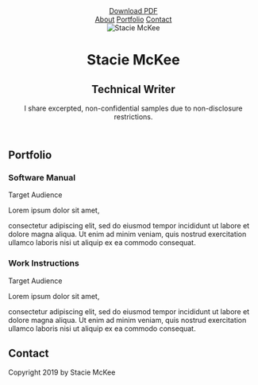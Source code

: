 <html lang="en">
<head>
    <meta charset="UTF-8">
    <meta name="viewport" content="width=device-width, initial-scale=1.0">
<!-- mobile specific metas -->
	<meta name="viewport" content="width=device-width, initial-scale=1, maximum-scale=1">
</head>
<body>
<!--  // Intro -->
  <header id="about">
    <a href="resume.pdf" class="btn download">Download PDF</a>
    <nav>
      <a href="#about">About</a>
      <a href="#portfolio">Portfolio</a>
      <a href="#contact">Contact</a>
    </nav>
    <div class="content-wrap">
      <img class="profile-image col-narrow" src="images/moi.jpeg" alt="Stacie McKee">
      <div class="col-wide">
        <h1>Stacie McKee</h1>
        <h2>Technical Writer</h2>
        <p>I share excerpted, non-confidential samples due to non-disclosure restrictions. </p>
      </div>
    </div>
  </header>

  <main>
<!-- // Portfolio -->
    <section id="portfolio" class="portfolio">
      <div class="content-wrap">
        <h2>Portfolio</h2>
        <div class="col-narrow">
          <h3>Software Manual</h3>
            <p class="uppercase">Target Audience</p>
		        </div>
        <div class="col-wide project-description">
          <p>Lorem ipsum dolor sit amet,</p>
          <p> consectetur adipiscing elit, sed do eiusmod tempor incididunt ut labore et dolore magna aliqua. Ut enim ad minim veniam, quis nostrud exercitation ullamco laboris nisi ut aliquip ex ea commodo consequat.<p>
          <h3>Work Instructions</h3>
            <p class="uppercase">Target Audience</p>
        </div>
        <div class="col-wide project-description">
          <p>Lorem ipsum dolor sit amet,</p>
          <p> consectetur adipiscing elit, sed do eiusmod tempor incididunt ut labore et dolore magna aliqua. Ut enim ad minim veniam, quis nostrud exercitation ullamco laboris nisi ut aliquip ex ea commodo consequat.<p>
      </div>
    </section>
  </main>
<!-- // Footer and Contact Info -->
  <footer id="contact" class="footer">
    <div class="content-wrap">
      <h2>Contact</h2>
        <div class="contact-info">
          <a href="mailto:stacie.mckee@gmail.com"><i class="fas fa-envelope"></i></a>
          <a href="#" target="https://www.linkedin.com/in/stacie-mckee-5338154a/"><i class="fab fa-linkedin"></i></a>
        </div>
        <p>Copyright 2019 by Stacie McKee</p>
    </div>
  </footer>
</body>
</html>
